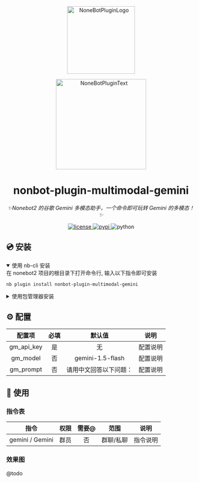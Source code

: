 <div align="center">
  <a href="https://v2.nonebot.dev/store"><img src="https://s2.loli.net/2024/12/05/97BPodAZpy4GEuh.png" width="180" height="180" alt="NoneBotPluginLogo"></a>
  <br>
  <p><img src="https://github.com/A-kirami/nonebot-plugin-template/blob/resources/NoneBotPlugin.svg" width="240" alt="NoneBotPluginText"></p>
</div>

<div align="center">

# nonbot-plugin-multimodal-gemini

_✨Nonebot2 的谷歌 Gemini 多模态助手，一个命令即可玩转 Gemini 的多模态！✨_

<a href="./LICENSE">
    <img src="https://img.shields.io/github/license/owner/nonebot-plugin-auto-sendlike.svg" alt="license">
</a>
<a href="https://pypi.python.org/pypi/nonebot-plugin-auto-sendlike">
    <img src="https://img.shields.io/pypi/v/nonebot-plugin-auto-sendlike.svg" alt="pypi">
</a>
<img src="https://img.shields.io/badge/python-3.9+-blue.svg" alt="python">

</div>

## 💿 安装

<details open>
<summary>使用 nb-cli 安装</summary>
在 nonebot2 项目的根目录下打开命令行, 输入以下指令即可安装

    nb plugin install nonbot-plugin-multimodal-gemini

</details>

<details>
<summary>使用包管理器安装</summary>
在 nonebot2 项目的插件目录下, 打开命令行, 根据你使用的包管理器, 输入相应的安装命令

<details>
<summary>pip</summary>

    pip install nonbot-plugin-multimodal-gemini
</details>
<details>
<summary>pdm</summary>

    pdm add nonbot-plugin-multimodal-gemini
</details>
<details>
<summary>poetry</summary>

    poetry add nonbot-plugin-multimodal-gemini
</details>
<details>
<summary>conda</summary>

    conda install nonbot-plugin-multimodal-gemini
</details>

打开 nonebot2 项目根目录下的 `pyproject.toml` 文件, 在 `[tool.nonebot]` 部分追加写入

    plugins = ["nonbot-plugin-multimodal-gemini"]

</details>

## ⚙️ 配置

| 配置项 | 必填 | 默认值 | 说明 |
|:-----:|:----:|:----:|:----:|
| gm_api_key | 是 | 无 | 配置说明 |
| gm_model | 否 | gemini-1.5-flash | 配置说明 |
| gm_prompt | 否 | 请用中文回答以下问题： | 配置说明 |

## 🎉 使用

### 指令表
|       指令        | 权限 | 需要@ |  范围   | 说明 |
|:---------------:|:----:|:----:|:-----:|:----:|
| gemini / Gemini | 群员 | 否 | 群聊/私聊 | 指令说明 |

### 效果图

@todo
